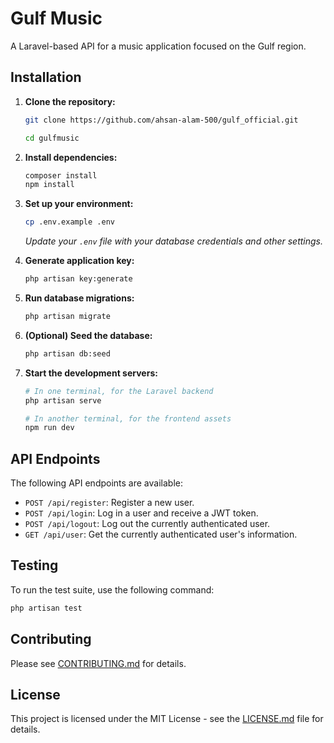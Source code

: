 # Gulf Music

A Laravel-based API for a music application focused on the Gulf region.

## Installation

1.  **Clone the repository:**
    ```bash
    git clone https://github.com/ahsan-alam-500/gulf_official.git

    cd gulfmusic
    ```

2.  **Install dependencies:**
    ```bash
    composer install
    npm install
    ```

3.  **Set up your environment:**
    ```bash
    cp .env.example .env
    ```
    *Update your `.env` file with your database credentials and other settings.*

4.  **Generate application key:**
    ```bash
    php artisan key:generate
    ```

5.  **Run database migrations:**
    ```bash
    php artisan migrate
    ```

6.  **(Optional) Seed the database:**
    ```bash
    php artisan db:seed
    ```

7.  **Start the development servers:**
    ```bash
    # In one terminal, for the Laravel backend
    php artisan serve

    # In another terminal, for the frontend assets
    npm run dev
    ```

## API Endpoints

The following API endpoints are available:

*   `POST /api/register`: Register a new user.
*   `POST /api/login`: Log in a user and receive a JWT token.
*   `POST /api/logout`: Log out the currently authenticated user.
*   `GET /api/user`: Get the currently authenticated user's information.

## Testing

To run the test suite, use the following command:

```bash
php artisan test
```

## Contributing

Please see [CONTRIBUTING.md](CONTRIBUTING.md) for details.

## License

This project is licensed under the MIT License - see the [LICENSE.md](LICENSE.md) file for details.
